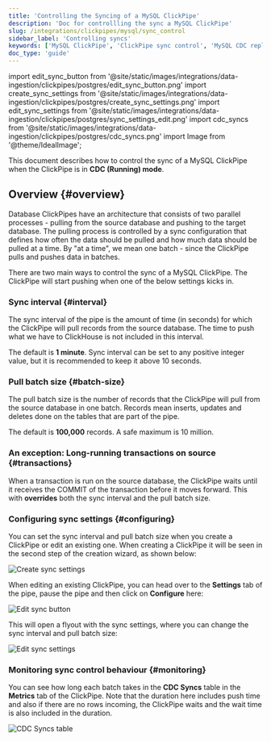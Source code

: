 ```yaml
---
title: 'Controlling the Syncing of a MySQL ClickPipe'
description: 'Doc for controllling the sync a MySQL ClickPipe'
slug: /integrations/clickpipes/mysql/sync_control
sidebar_label: 'Controlling syncs'
keywords: ['MySQL ClickPipe', 'ClickPipe sync control', 'MySQL CDC replication', 'ClickHouse MySQL connector', 'database synchronization ClickHouse']
doc_type: 'guide'
---
```


import edit_sync_button from '@site/static/images/integrations/data-ingestion/clickpipes/postgres/edit_sync_button.png'
import create_sync_settings from '@site/static/images/integrations/data-ingestion/clickpipes/postgres/create_sync_settings.png'
import edit_sync_settings from '@site/static/images/integrations/data-ingestion/clickpipes/postgres/sync_settings_edit.png'
import cdc_syncs from '@site/static/images/integrations/data-ingestion/clickpipes/postgres/cdc_syncs.png'
import Image from '@theme/IdealImage';

This document describes how to control the sync of a MySQL ClickPipe when the ClickPipe is in **CDC (Running) mode**.

## Overview {#overview}

Database ClickPipes have an architecture that consists of two parallel processes - pulling from the source database and pushing to the target database. The pulling process is controlled by a sync configuration that defines how often the data should be pulled and how much data should be pulled at a time. By "at a time", we mean one batch - since the ClickPipe pulls and pushes data in batches.

There are two main ways to control the sync of a MySQL ClickPipe. The ClickPipe will start pushing when one of the below settings kicks in.

### Sync interval {#interval}

The sync interval of the pipe is the amount of time (in seconds) for which the ClickPipe will pull records from the source database. The time to push what we have to ClickHouse is not included in this interval.

The default is **1 minute**.
Sync interval can be set to any positive integer value, but it is recommended to keep it above 10 seconds.

### Pull batch size {#batch-size}

The pull batch size is the number of records that the ClickPipe will pull from the source database in one batch. Records mean inserts, updates and deletes done on the tables that are part of the pipe.

The default is **100,000** records.
A safe maximum is 10 million.

### An exception: Long-running transactions on source {#transactions}

When a transaction is run on the source database, the ClickPipe waits until it receives the COMMIT of the transaction before it moves forward. This with **overrides** both the sync interval and the pull batch size.

### Configuring sync settings {#configuring}

You can set the sync interval and pull batch size when you create a ClickPipe or edit an existing one.
When creating a ClickPipe it will be seen in the second step of the creation wizard, as shown below:

<Image img={create_sync_settings} alt="Create sync settings" size="md"/>

When editing an existing ClickPipe, you can head over to the **Settings** tab of the pipe, pause the pipe and then click on **Configure** here:

<Image img={edit_sync_button} alt="Edit sync button" size="md"/>

This will open a flyout with the sync settings, where you can change the sync interval and pull batch size:

<Image img={edit_sync_settings} alt="Edit sync settings" size="md"/>

### Monitoring sync control behaviour {#monitoring}

You can see how long each batch takes in the **CDC Syncs** table in the **Metrics** tab of the ClickPipe. Note that the duration here includes push time and also if there are no rows incoming, the ClickPipe waits and the wait time is also included in the duration.

<Image img={cdc_syncs} alt="CDC Syncs table" size="md"/>
